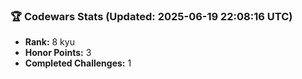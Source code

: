 ### 🏆 Codewars Stats (Updated: 2025-06-19 22:08:16 UTC)

- **Rank:** 8 kyu
- **Honor Points:** 3
- **Completed Challenges:** 1
